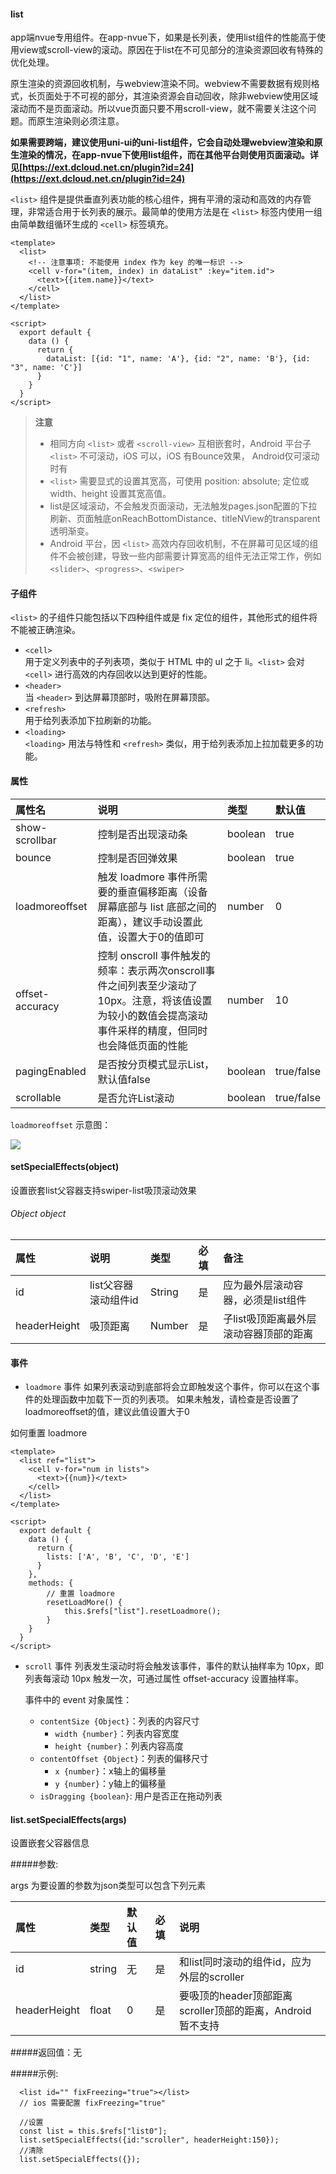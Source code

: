 #### list

app端nvue专用组件。在app-nvue下，如果是长列表，使用list组件的性能高于使用view或scroll-view的滚动。原因在于list在不可见部分的渲染资源回收有特殊的优化处理。

原生渲染的资源回收机制，与webview渲染不同。webview不需要数据有规则格式，长页面处于不可视的部分，其渲染资源会自动回收，除非webview使用区域滚动而不是页面滚动。所以vue页面只要不用scroll-view，就不需要关注这个问题。而原生渲染则必须注意。

**如果需要跨端，建议使用uni-ui的uni-list组件，它会自动处理webview渲染和原生渲染的情况，在app-nvue下使用list组件，而在其他平台则使用页面滚动。详见[https://ext.dcloud.net.cn/plugin?id=24](https://ext.dcloud.net.cn/plugin?id=24)**

`<list>` 组件是提供垂直列表功能的核心组件，拥有平滑的滚动和高效的内存管理，非常适合用于长列表的展示。最简单的使用方法是在 `<list>` 标签内使用一组由简单数组循环生成的 `<cell>` 标签填充。

```
<template>
  <list>
    <!-- 注意事项: 不能使用 index 作为 key 的唯一标识 -->
    <cell v-for="(item, index) in dataList" :key="item.id">
      <text>{{item.name}}</text>
    </cell>
  </list>
</template>

<script>
  export default {
    data () {
      return {
        dataList: [{id: "1", name: 'A'}, {id: "2", name: 'B'}, {id: "3", name: 'C'}]
      }
    }
  }
</script>
```

> **注意**
> - 相同方向 `<list>` 或者 `<scroll-view>` 互相嵌套时，Android 平台子 `<list>` 不可滚动，iOS 可以，iOS 有Bounce效果， Android仅可滚动时有
> - `<list>` 需要显式的设置其宽高，可使用 position: absolute; 定位或 width、height 设置其宽高值。
> - list是区域滚动，不会触发页面滚动，无法触发pages.json配置的下拉刷新、页面触底onReachBottomDistance、titleNView的transparent透明渐变。
> - Android 平台，因 `<list>` 高效内存回收机制，不在屏幕可见区域的组件不会被创建，导致一些内部需要计算宽高的组件无法正常工作，例如 `<slider>`、`<progress>`、`<swiper>`

#### 子组件
`<list>` 的子组件只能包括以下四种组件或是 fix 定位的组件，其他形式的组件将不能被正确渲染。

- `<cell>`<br>
 用于定义列表中的子列表项，类似于 HTML 中的 ul 之于 li。`<list>` 会对 `<cell>` 进行高效的内存回收以达到更好的性能。
- `<header>`<br>当 `<header>` 到达屏幕顶部时，吸附在屏幕顶部。
- `<refresh>`<br>用于给列表添加下拉刷新的功能。
- `<loading>`<br>
  `<loading>` 用法与特性和 `<refresh>` 类似，用于给列表添加上拉加载更多的功能。

#### 属性

|属性名|说明|类型|默认值|
|:-|:-|:-|:-|
|show-scrollbar|控制是否出现滚动条|boolean|true|
|bounce|控制是否回弹效果|boolean|true|
|loadmoreoffset|触发 loadmore 事件所需要的垂直偏移距离（设备屏幕底部与 list 底部之间的距离），建议手动设置此值，设置大于0的值即可|number|0|
|offset-accuracy|控制 onscroll 事件触发的频率：表示两次onscroll事件之间列表至少滚动了10px。注意，将该值设置为较小的数值会提高滚动事件采样的精度，但同时也会降低页面的性能|number|10|
|pagingEnabled|是否按分页模式显示List，默认值false|boolean|true/false|
|scrollable|是否允许List滚动|boolean|true/false|

`loadmoreoffset` 示意图：

<img src="https://vkceyugu.cdn.bspapp.com/VKCEYUGU-uni-app-doc/40e33a30-4f30-11eb-b997-9918a5dda011.png" />

#### setSpecialEffects(object)
设置嵌套list父容器支持swiper-list吸顶滚动效果

###### Object object
属性|说明|类型|必填|备注
:--|:--|:--|:--|:--|
id|list父容器滚动组件id|String|是|应为最外层滚动容器，必须是list组件
headerHeight|吸顶距离|Number|是|子list吸顶距离最外层滚动容器顶部的距离

#### 事件


- `loadmore` 事件
如果列表滚动到底部将会立即触发这个事件，你可以在这个事件的处理函数中加载下一页的列表项。 如果未触发，请检查是否设置了loadmoreoffset的值，建议此值设置大于0

如何重置 loadmore
```
<template>
  <list ref="list">
    <cell v-for="num in lists">
      <text>{{num}}</text>
    </cell>
  </list>
</template>

<script>
  export default {
    data () {
      return {
        lists: ['A', 'B', 'C', 'D', 'E']
      }
    },
    methods: {
        // 重置 loadmore
        resetLoadMore() {
            this.$refs["list"].resetLoadmore();
        }
    }
  }
</script>
```

- `scroll` 事件
列表发生滚动时将会触发该事件，事件的默认抽样率为 10px，即列表每滚动 10px 触发一次，可通过属性 offset-accuracy 设置抽样率。

  事件中的 event 对象属性：
  - `contentSize {Object}`：列表的内容尺寸
    - `width {number}`：列表内容宽度
    - `height {number}`：列表内容高度
  - `contentOffset {Object}`：列表的偏移尺寸
    - `x {number}`：x轴上的偏移量
    - `y {number}`：y轴上的偏移量
  - `isDragging {boolean}`: 用户是否正在拖动列表



####  list.setSpecialEffects(args)

设置嵌套父容器信息

#####参数:

args 为要设置的参数为json类型可以包含下列元素

属性|类型 |默认值|必填|说明
:--|:--|:--|:--|:--|
id|string|无|是|和list同时滚动的组件id，应为外层的scroller
headerHeight|float|0|是|要吸顶的header顶部距离scroller顶部的距离，Android暂不支持

#####返回值：无

#####示例:

```
  <list id="" fixFreezing="true"></list>
  // ios 需要配置 fixFreezing="true"

  //设置
  const list = this.$refs["list0"];
  list.setSpecialEffects({id:"scroller", headerHeight:150});
  //清除
  list.setSpecialEffects({});
```
